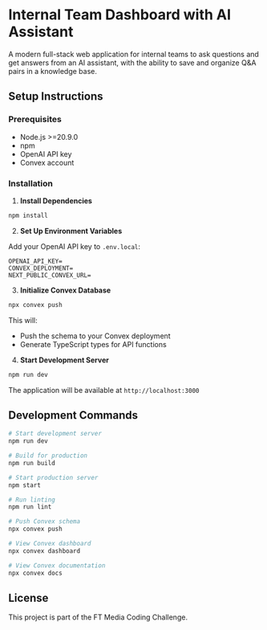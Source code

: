 # Internal Team Dashboard with AI Assistant

A modern full-stack web application for internal teams to ask questions and get answers from an AI assistant, with the ability to save and organize Q&A pairs in a knowledge base.

## Setup Instructions

### Prerequisites

- Node.js >=20.9.0
- npm
- OpenAI API key
- Convex account

### Installation

1. **Install Dependencies**

```bash
npm install
```

2. **Set Up Environment Variables**

Add your OpenAI API key to `.env.local`:

```
OPENAI_API_KEY=
CONVEX_DEPLOYMENT=
NEXT_PUBLIC_CONVEX_URL=
```

3. **Initialize Convex Database**

```bash
npx convex push
```

This will:

- Push the schema to your Convex deployment
- Generate TypeScript types for API functions

4. **Start Development Server**

```bash
npm run dev
```

The application will be available at `http://localhost:3000`

## Development Commands

```bash
# Start development server
npm run dev

# Build for production
npm run build

# Start production server
npm start

# Run linting
npm run lint

# Push Convex schema
npx convex push

# View Convex dashboard
npx convex dashboard

# View Convex documentation
npx convex docs
```

## License

This project is part of the FT Media Coding Challenge.
